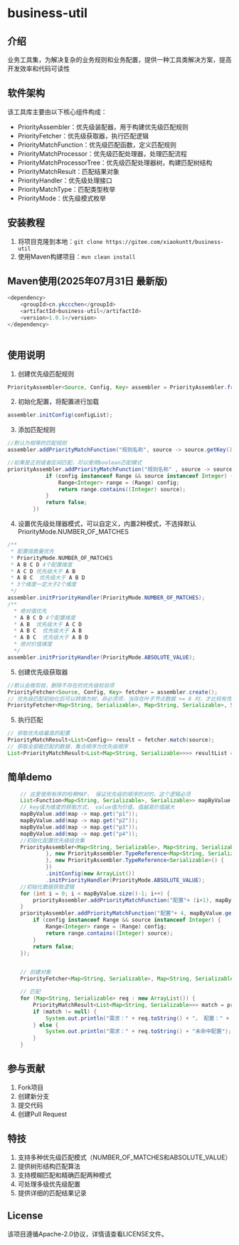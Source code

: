 # business-util

## 介绍
业务工具集，为解决复杂的业务规则和业务配置，提供一种工具类解决方案，提高开发效率和代码可读性

## 软件架构
该工具库主要由以下核心组件构成：
- PriorityAssembler：优先级装配器，用于构建优先级匹配规则
- PriorityFetcher：优先级获取器，执行匹配逻辑
- PriorityMatchFunction：优先级匹配函数，定义匹配规则
- PriorityMatchProcessor：优先级匹配处理器，处理匹配流程
- PriorityMatchProcessorTree：优先级匹配处理器树，构建匹配树结构
- PriorityMatchResult：匹配结果对象
- PriorityHandler：优先级处理接口
- PriorityMatchType：匹配类型枚举
- PriorityMode：优先级模式枚举

## 安装教程
1. 将项目克隆到本地：`git clone https://gitee.com/xiaokuntt/business-util`
2. 使用Maven构建项目：`mvn clean install`

## Maven使用(2025年07月31日 最新版)
```java
<dependency>
    <groupId>cn.ykccchen</groupId>
    <artifactId>business-util</artifactId>
    <version>1.0.1</version>
</dependency>
        
```

## 使用说明
1. 创建优先级匹配规则
```java
PriorityAssembler<Source, Config, Key> assembler = PriorityAssembler.from(Source.class, Config.class, Key.class);
```

2. 初始化配置，将配置进行加载
```java
assembler.initConfig(configList);
```

3. 添加匹配规则
```java
//默认为相等的匹配规则
assembler.addPriorityMatchFunction("规则名称", source -> source.getKey(), config -> config.getKey());

//如果是正则或者区间匹配，可以使用boolean匹配模式
priorityAssembler.addPriorityMatchFunction("规则名称" , source -> source.getKey(), config -> config.getKey() , (source, config) -> {
            if (config instanceof Range && source instanceof Integer) {
                Range<Integer> range = (Range) config;
                return range.contains((Integer) source);
            }
            return false;
        })
```



4. 设置优先级处理器模式，可以自定义，内置2种模式，不选择默认 PriorityMode.NUMBER_OF_MATCHES 
```java
/**
 * 配置值数量优先
 * PriorityMode.NUMBER_OF_MATCHES 
 * A B C D 4个配置维度
 * A C D 优先级大于 A B
 * A B C  优先级大于 A B D
 * 3个维度一定大于2个维度
 */
assembler.initPriorityHandler(PriorityMode.NUMBER_OF_MATCHES);
/**
  * 绝对值优先
  * A B C D 4个配置维度
  * A B  优先级大于 A C D
  * A B C  优先级大于 A B
  * A B C  优先级大于 A B D
  * 绝对价值维度
  */
assembler.initPriorityHandler(PriorityMode.ABSOLUTE_VALUE);

```

5. 创建优先级获取器
```java
//默认会做剪枝，删除不存在的优先级校验项
PriorityFetcher<Source, Config, Key> fetcher = assembler.create();
// 优先级匹配初始化后可以转换为树，非必须项，当存在叶子节点数据 >= 8 时，才比较有性价比， priorityFetcher.getProcessorList() >= 8
PriorityFetcher<Map<String, Serializable>, Map<String, Serializable>, Serializable> priorityFetcher = priorityAssembler.create().tree();
```

5. 执行匹配
```java
// 获取优先级最高的配置
PriorityMatchResult<List<Config>> result = fetcher.match(source);
// 获取全部能匹配的数据，集合顺序为优先级顺序
List<PriorityMatchResult<List<Map<String, Serializable>>>> resultList = fetcher.match(source, true);
```


## 简单demo
```java
    // 这里使用有序的哈希MAP， 保证优先级的顺序的对的，这个逻辑必须
    List<Function<Map<String, Serializable>, Serializable>> mapByValue = new ArrayList<>();
    // key值为维度的获取方式， value值为价值，值越高价值越大
    mapByValue.add(map -> map.get("p1"));
    mapByValue.add(map -> map.get("p2"));
    mapByValue.add(map -> map.get("p3"));
    mapByValue.add(map -> map.get("p4"));
    //初始化配置优先级组合集
    PriorityAssembler<Map<String, Serializable>, Map<String, Serializable>, Serializable> priorityAssembler = PriorityAssembler.from(new PriorityAssembler.TypeReference<Map<String, Serializable>>() {
            }, new PriorityAssembler.TypeReference<Map<String, Serializable>>() {
            }, new PriorityAssembler.TypeReference<Serializable>() {
            })
            .initConfig(new ArrayList())
            .initPriorityHandler(PriorityMode.ABSOLUTE_VALUE);
    //初始化数据获取逻辑
    for (int i = 0; i < mapByValue.size()-1; i++) {
        priorityAssembler.addPriorityMatchFunction("配置"+ (i+1), mapByValue.get(i), mapByValue.get(i));
    }
    priorityAssembler.addPriorityMatchFunction("配置"+ 4, mapByValue.get(3), mapByValue.get(3), (source, config) -> {
        if (config instanceof Range && source instanceof Integer) {
            Range<Integer> range = (Range) config;
            return range.contains((Integer) source);
        }
        return false;
    });


    // 创建对象
    PriorityFetcher<Map<String, Serializable>, Map<String, Serializable>, Serializable> priorityFetcher = priorityAssembler.create().tree();

    // 匹配
    for (Map<String, Serializable> req : new ArrayList()) {
        PriorityMatchResult<List<Map<String, Serializable>>> match = priorityFetcher.match(req);
        if (match != null) {
            System.out.println("需求：" + req.toString() + "， 配置：" + match.toString() +",配置值:"+match.getResult());
        } else {
            System.out.println("需求：" + req.toString() + "未命中配置");
        }
    }

```

## 参与贡献
1. Fork项目
2. 创建新分支
3. 提交代码
4. 创建Pull Request

## 特技
1. 支持多种优先级匹配模式（NUMBER_OF_MATCHES和ABSOLUTE_VALUE）
2. 提供树形结构匹配算法
3. 支持模糊匹配和精确匹配两种模式
4. 可处理多级优先级配置
5. 提供详细的匹配结果记录

## License
该项目遵循Apache-2.0协议，详情请查看LICENSE文件。